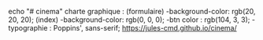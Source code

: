echo "# cinema"
charte graphique :
    (formulaire) -background-color: rgb(20, 20, 20);
    (index) -background-color: rgb(0, 0, 0);
    -btn color : rgb(104, 3, 3);
    -typographie : Poppins', sans-serif;
https://jules-cmd.github.io/cinema/
